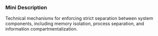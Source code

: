 ### Mini Description

Technical mechanisms for enforcing strict separation between system components, including memory isolation, process separation, and information compartmentalization.
